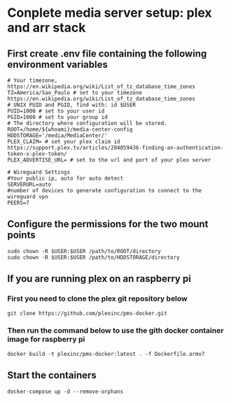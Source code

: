 # Conplete media server setup: plex and arr stack

## First create .env file containing the following environment variables
```
# Your timezone, https://en.wikipedia.org/wiki/List_of_tz_database_time_zones
TZ=America/Sao_Paulo # set to your timezone https://en.wikipedia.org/wiki/List_of_tz_database_time_zones
# UNIX PUID and PGID, find with: id $USER
PUID=1000 # set to your user id
PGID=1000 # set to your group id
# The directory where configuration will be stored.
ROOT=/home/${whoami}/media-center-config
HDDSTORAGE='/media/MediaCenter/'
PLEX_CLAIM= # set your plex claim id https://support.plex.tv/articles/204059436-finding-an-authentication-token-x-plex-token/
PLEX_ADVERTISE_URL= # set to the url and port of your plex server

# Wireguard Settings
#Your public ip, auto for auto detect
SERVERURL=auto
#number of devices to generate configuration to connect to the wireguard vpn
PEERS=7
```

## Configure the permissions for the two mount points
```
sudo chown -R $USER:$USER /path/to/ROOT/directory
sudo chown -R $USER:$USER /path/to/HDDSTORAGE/directory
```

## If you are running plex on an raspberry pi
### First you need to clone the plex git repository below
```
git clone https://github.com/plexinc/pms-docker.git
```

### Then run the command below to use the gith docker container image for raspberry pi
```
docker build -t plexinc/pms-docker:latest . -f Dockerfile.armv7
```

## Start the containers
```
docker-compose up -d --remove-orphans
```

